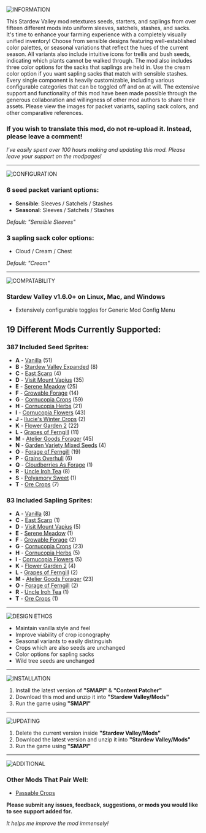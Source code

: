 ![INFORMATION](https://i.imgur.com/kcEFiWW.png)

This Stardew Valley mod retextures seeds, starters, and saplings from over fifteen different mods into uniform sleeves, satchels, stashes, and sacks. It's time to enhance your farming experience with a completely visually unified inventory! Choose from sensible designs featuring well-established color palettes, or seasonal variations that reflect the hues of the current season. All variants also include intuitive icons for trellis and bush seeds, indicating which plants cannot be walked through. The mod also includes three color options for the sacks that saplings are held in. Use the cream color option if you want sapling sacks that match with sensible stashes. Every single component is heavily customizable, including various configurable categories that can be toggled off and on at will. The extensive support and functionality of this mod have been made possible through the generous collaboration and willingness of other mod authors to share their assets. Please view the images for packet variants, sapling sack colors, and other comparative references.

### **If you wish to translate this mod, do not re-upload it. Instead, please leave a comment!**

*I've easily spent over 100 hours making and updating this mod. Please leave your support on the modpages!*

---

![CONFIGURATION](https://i.imgur.com/TE1wdXd.png)

### 6 seed packet variant options:
- **Sensible**: Sleeves / Satchels / Stashes
- **Seasonal**: Sleeves / Satchels / Stashes

*Default: "Sensible Sleeves"*

### 3 sapling sack color options:
- Cloud / Cream / Chest

*Default: "Cream"*

---

![COMPATABILITY](https://i.imgur.com/RTIAA3v.png)

### **Stardew Valley v1.6.0+ on Linux, Mac, and Windows**
- Extensively configurable toggles for Generic Mod Config Menu

## 19 Different Mods Currently Supported:

### **387 Included Seed Sprites:**
- **A** - [Vanilla](https://www.stardewvalley.net/) (51)
- **B** - [Stardew Valley Expanded](https://www.nexusmods.com/stardewvalley/mods/3753) (8)
- **C** - [East Scarp](https://www.nexusmods.com/stardewvalley/mods/5787) (4)
- **D** - [Visit Mount Vapius](https://www.nexusmods.com/stardewvalley/mods/9600) (35)
- **E** - [Serene Meadow](https://www.nexusmods.com/stardewvalley/mods/20598) (25)
- **F** - [Growable Forage](https://www.nexusmods.com/stardewvalley/mods/20340) (14)
- **G** - [Cornucopia Crops](https://www.nexusmods.com/stardewvalley/mods/19508) (59)
- **H** - [Cornucopia Herbs](https://www.nexusmods.com/stardewvalley/mods/19508) (21)
- **I** - [Cornucopia Flowers](https://www.nexusmods.com/stardewvalley/mods/20290) (43)
- **J** - [Ilucie's Winter Crops](https://www.nexusmods.com/stardewvalley/mods/22575) (2)
- **K** - [Flower Garden 2](https://www.nexusmods.com/stardewvalley/mods/16999) (22)
- **L** - [Grapes of Ferngill](https://www.nexusmods.com/stardewvalley/mods/8684) (11)
- **M** - [Atelier Goods Forager](https://www.nexusmods.com/stardewvalley/mods/22728) (45)
- **N** - [Garden Variety Mixed Seeds](https://www.nexusmods.com/stardewvalley/mods/21133) (4)
- **O** - [Forage of Ferngill](https://www.nexusmods.com/stardewvalley/mods/8828) (19)
- **P** - [Grains Overhull](https://www.nexusmods.com/stardewvalley/mods/20884) (6)
- **Q** - [Cloudberries As Forage](https://www.nexusmods.com/stardewvalley/mods/22057) (1)
- **R** - [Uncle Iroh Tea](https://www.nexusmods.com/stardewvalley/mods/22376) (8)
- **S** - [Polyamory Sweet](https://www.nexusmods.com/stardewvalley/mods/20599) (1)
- **T** - [Ore Crops](https://www.nexusmods.com/stardewvalley/mods/22219) (7)

### **83 Included Sapling Sprites:**
- **A** - [Vanilla](https://www.stardewvalley.net/) (8)
- **C** - [East Scarp](https://www.nexusmods.com/stardewvalley/mods/5787) (1)
- **D** - [Visit Mount Vapius](https://www.nexusmods.com/stardewvalley/mods/9600) (5)
- **E** - [Serene Meadow](https://www.nexusmods.com/stardewvalley/mods/20598) (1)
- **F** - [Growable Forage](https://www.nexusmods.com/stardewvalley/mods/20340) (2)
- **G** - [Cornucopia Crops](https://www.nexusmods.com/stardewvalley/mods/19508) (23)
- **H** - [Cornucopia Herbs](https://www.nexusmods.com/stardewvalley/mods/19508) (5)
- **I** - [Cornucopia Flowers](https://www.nexusmods.com/stardewvalley/mods/20290) (5)
- **K** - [Flower Garden 2](https://www.nexusmods.com/stardewvalley/mods/16999) (4)
- **L** - [Grapes of Ferngill](https://www.nexusmods.com/stardewvalley/mods/8684) (2)
- **M** - [Atelier Goods Forager](https://www.nexusmods.com/stardewvalley/mods/22728) (23)
- **O** - [Forage of Ferngill](https://www.nexusmods.com/stardewvalley/mods/8828) (2)
- **R** - [Uncle Iroh Tea](https://www.nexusmods.com/stardewvalley/mods/22376) (1)
- **T** - [Ore Crops](https://www.nexusmods.com/stardewvalley/mods/22219) (1)

---

![DESIGN ETHOS](https://i.imgur.com/kftmqQx.png)

- Maintain vanilla style and feel
- Improve viability of crop iconography
- Seasonal variants to easily distinguish
- Crops which are also seeds are unchanged
- Color options for sapling sacks
- Wild tree seeds are unchanged

---

![INSTALLATION](https://i.imgur.com/wioS9lx.png)

1. Install the latest version of **"SMAPI"** & **"Content Patcher"**
2. Download this mod and unzip it into **"Stardew Valley/Mods"**
3. Run the game using **"SMAPI"**

---

![UPDATING](https://i.imgur.com/laPkYA0.png)

1. Delete the current version inside **"Stardew Valley/Mods"**
2. Download the latest version and unzip it into **"Stardew Valley/Mods"**
3. Run the game using **"SMAPI"**

---

![ADDITIONAL](https://i.imgur.com/HEsoBg0.png)

### Other Mods That Pair Well:
- [Passable Crops](https://www.nexusmods.com/stardewvalley/mods/15223)



**Please submit any issues, feedback, suggestions, or mods you would like to see support added for.**

*It helps me improve the mod immensely!*
